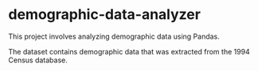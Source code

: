 # demographic-data-analyzer

This project involves analyzing demographic data using Pandas.

The dataset contains demographic data that was extracted from the 1994 Census database.
